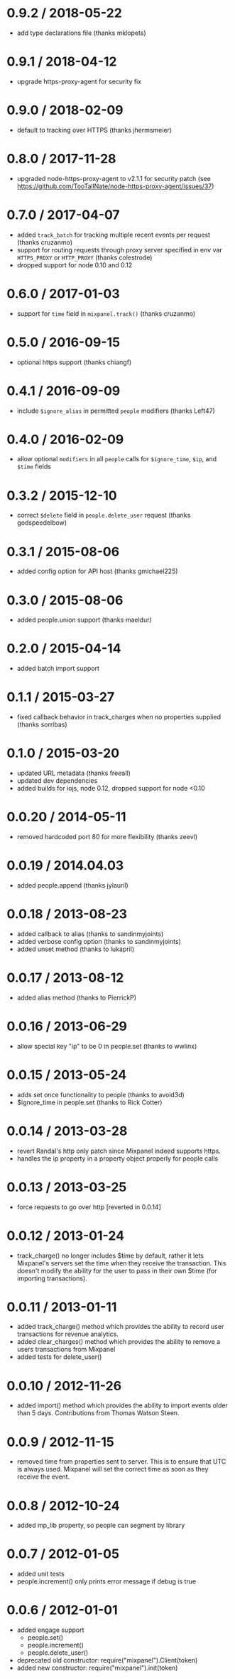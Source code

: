 0.9.2 / 2018-05-22
==================
* add type declarations file (thanks mklopets)

0.9.1 / 2018-04-12
==================
* upgrade https-proxy-agent for security fix

0.9.0 / 2018-02-09
==================
* default to tracking over HTTPS (thanks jhermsmeier)

0.8.0 / 2017-11-28
==================
* upgraded node-https-proxy-agent to v2.1.1 for security patch (see
https://github.com/TooTallNate/node-https-proxy-agent/issues/37)

0.7.0 / 2017-04-07
===================
* added `track_batch` for tracking multiple recent events per request (thanks cruzanmo)
* support for routing requests through proxy server specified in env var `HTTPS_PROXY`
or `HTTP_PROXY` (thanks colestrode)
* dropped support for node 0.10 and 0.12

0.6.0 / 2017-01-03
===================
* support for `time` field in `mixpanel.track()` (thanks cruzanmo)

0.5.0 / 2016-09-15
===================
* optional https support (thanks chiangf)

0.4.1 / 2016-09-09
===================
* include `$ignore_alias` in permitted `people` modifiers (thanks Left47)

0.4.0 / 2016-02-09
===================
* allow optional `modifiers` in all `people` calls for `$ignore_time`, `$ip`,
  and `$time` fields

0.3.2 / 2015-12-10
===================
* correct `$delete` field in `people.delete_user` request (thanks godspeedelbow)

0.3.1 / 2015-08-06
===================
* added config option for API host (thanks gmichael225)

0.3.0 / 2015-08-06
===================
* added people.union support (thanks maeldur)

0.2.0 / 2015-04-14
===================
* added batch import support

0.1.1 / 2015-03-27
===================
* fixed callback behavior in track_charges when no properties supplied
(thanks sorribas)

0.1.0 / 2015-03-20
===================
* updated URL metadata (thanks freeall)
* updated dev dependencies
* added builds for iojs, node 0.12, dropped support for node <0.10

0.0.20 / 2014-05-11
====================
* removed hardcoded port 80 for more flexibility (thanks zeevl)

0.0.19 / 2014.04.03
====================
* added people.append (thanks jylauril)

0.0.18 / 2013-08-23
====================
* added callback to alias (thanks to sandinmyjoints)
* added verbose config option (thanks to sandinmyjoints)
* added unset method (thanks to lukapril)

0.0.17 / 2013-08-12
====================
* added alias method (thanks to PierrickP)

0.0.16 / 2013-06-29
====================
* allow special key "ip" to be 0 in people.set (thanks to wwlinx)

0.0.15 / 2013-05-24
====================
* adds set once functionality to people (thanks to avoid3d)
* $ignore_time in people.set (thanks to Rick Cotter)

0.0.14 / 2013-03-28
====================
* revert Randal's http only patch since Mixpanel indeed supports https.
* handles the ip property in a property object properly for people calls

0.0.13 / 2013-03-25
====================
* force requests to go over http [reverted in 0.0.14]

0.0.12 / 2013-01-24
====================
* track_charge() no longer includes $time by default, rather it lets
Mixpanel's servers set the time when they receive the transaction.  This
doesn't modify the ability for the user to pass in their own $time (for
importing transactions).

0.0.11 / 2013-01-11
====================
* added track_charge() method which provides the ability to record user
transactions for revenue analytics.
* added clear_charges() method which provides the ability to remove a
users transactions from Mixpanel
* added tests for delete_user()

0.0.10 / 2012-11-26
====================
* added import() method which provides the ability to import events
older than 5 days.  Contributions from Thomas Watson Steen.

0.0.9 / 2012-11-15
===================
* removed time from properties sent to server.  This is to ensure that
UTC is always used.  Mixpanel will set the correct time as soon as they
receive the event.

0.0.8 / 2012-10-24
===================
* added mp_lib property, so people can segment by library

0.0.7 / 2012-01-05
===================
* added unit tests
* people.increment() only prints error message if debug is true

0.0.6 / 2012-01-01
===================
* added engage support
  * people.set()
  * people.increment()
  * people.delete_user()
* deprecated old constructor: require("mixpanel").Client(token)
* added new constructor: require("mixpanel").init(token)
